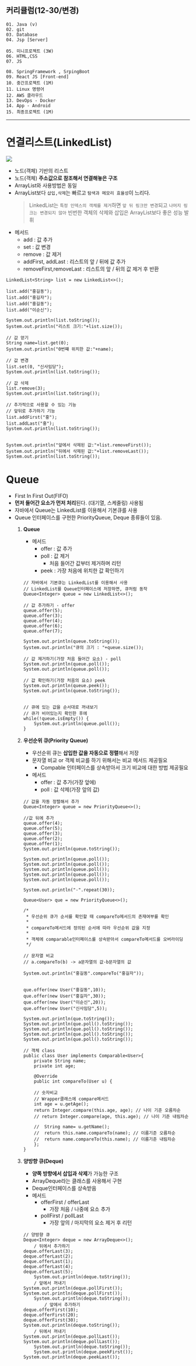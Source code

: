 ## 커리큘럼(12-30/변경)
```
01. Java (v)
02. git 
03. Database
04. Jsp [Server]

05. 미니프로젝트 (3W)
06. HTML,CSS  
07. JS

08. SpringFramework , SrpingBoot
09. React JS [Front-end]
10. 중간프로젝트 (1M)
11. Linux 명령어
12. AWS 클라우드
13. DevOps - Docker
14. App - Android
15. 최종프로젝트 (1M)
```
---
# 연결리스트(LinkedList)
<img src = "https://buly.kr/1n3AFnT"></img>

+ 노드(객체) 기반의 리스트
+ 노드(객체) **주소값으로 참조해서 연결해놓은 구조**
+ ArrayList와 사용방법은 동일
+ ArrayList보다 `삽입,삭제`는 빠르고 `탐색과 메모리 효율성`이 느리다.
    > LinkedList는 `특정 인덱스의 객체를 제거`하면 `앞 뒤 링크만 변경`되고 `나머지 링크는 변경되지 않아` 빈번한 객체의 삭제와 삽입은 ArrayList보다 좋은 성능 발휘
+ 메서드
    + add
        : 값 추가
    + set
        : 값 변경
    + remove
        : 값 제거
    + addFirst, addLast
        : 리스트의 앞 / 뒤에 값 추가
    + removeFirst,removeLast
        : 리스트의 앞 / 뒤의 값 제거 후 반환


```
LinkedList<String> list = new LinkedList<>();

list.add("홍길동");
list.add("홍길자");
list.add("홍길동");
list.add("이순신");

System.out.println(list.toString());
System.out.println("리스트 크기:"+list.size());

// 값 얻기
String name=list.get(0);
System.out.println("0번쨰 위치한 값:"+name);

// 값 변경
list.set(0, "신사임당");
System.out.println(list.toString());

// 값 삭제
list.remove(3);
System.out.println(list.toString());

// 추가적으로 사용할 수 있는 기능
// 앞뒤로 추가하기 기능
list.addFirst("홍");
list.addLast("홍");
System.out.println(list.toString());


System.out.println("앞에서 삭제된 값:"+list.removeFirst());
System.out.println("뒤에서 삭제된 값:"+list.removeLast());
System.out.println(list.toString());
```


# Queue
+ First In First Out(FIFO)
+ **먼저 들어간 요소가 먼저 처리**된다. (대기열, 스케줄링) 사용됨
+ 자바에서 Queue는 LinkedList를 이용해서 기본큐를 사용
+ Queue 인터페이스를 구현한 PriorityQueue, Deque 종류들이 있음.
    1. **Queue**
        + 메서드
            + offer
                : 값 추가
            + poll
                : 값 제거
                + 처음 들어간 값부터 제거하며 리턴
            + peek
                : 가장 처음에 위치한 값 확인하기
        

        ```
        // 자바에서 기본큐는 LinkedList를 이용해서 사용
		// LinkedList를 Queue인터페이스에 저장하면, 큐처럼 동작
		Queue<Integer> queue = new LinkedList<>();
		
		// 값 추가하기 - offer
		queue.offer(5);
		queue.offer(3);
		queue.offer(4);
		queue.offer(6);
		queue.offer(7);
		
		System.out.println(queue.toString());
		System.out.println("큐의 크기 : "+queue.size());
		
		// 값 제거하기(가장 처음 들어간 요소) - poll
		System.out.println(queue.poll());
		System.out.println(queue.poll());
		
		// 값 확인하기(가장 처음의 요소) peek
		System.out.println(queue.peek());
		System.out.println(queue.toString());
		
		
		// 큐에 있는 값을 순서대로 꺼내보기
		// 큐가 비어있는지 확인한 후에
		while(!queue.isEmpty()) {
			System.out.println(queue.poll());
		}
        ```


    2. **우선순위 큐(Priority Queue)**
		+ 우선순위 큐는 **삽입한 값을 자동으로 정렬**해서 저장
		+ 문자열 비교 or 객체 비교를 하기 위해서는 비교 메서드 제공필요
			+ Compable 인터페이스를 상속받아서 크기 비교에 대한 방법 제공필요
		+ 메서드
			+ offer
				: 값 추가(가장 앞에)
			+ poll
				: 값 삭제(가장 앞의 값)


        ```
        // 값을 자동 정렬해서 추가
		Queue<Integer> queue = new PriorityQueue<>();
		
		//값 뒤에 추가
		queue.offer(4);
		queue.offer(5);
		queue.offer(3);
		queue.offer(2);
		queue.offer(1);
		System.out.println(queue.toString());
		
		System.out.println(queue.poll());
		System.out.println(queue.poll());
		System.out.println(queue.poll());
		System.out.println(queue.poll());
		System.out.println(queue.poll());
		
		System.out.println("-".repeat(30));
		
		Queue<User> que = new PriorityQueue<>();
		
		/*
		 * 우선순위 큐가 순서를 확인할 때 compareTo메서드의 존재여부를 확인
		 * 
		 * compareTo메서드에 정의된 순서에 따라 우선순위 값을 지정
		 * 
		 * 객체에 comparable인터페이스를 상속받아서 compareTo메서드를 오버라이딩
		 */
		
		// 문자열 비교
		// a.compareTo(b) -> a문자열의 값-b문자열의 값
		
		System.out.println("홍길동".compareTo("홍길자"));
		
		
		que.offer(new User("홍길동",10));
		que.offer(new User("홍길자",30));
		que.offer(new User("이순신",20));
		que.offer(new User("신사임당",5));
		
		System.out.println(que.toString());
		System.out.println(que.poll().toString());
		System.out.println(que.poll().toString());
		System.out.println(que.poll().toString());
		System.out.println(que.poll().toString());

        // 객체 class
        public class User implements Comparable<User>{
            private String name;
            private int age;
        
            @Override
            public int compareTo(User u) {
            
            // 숫자비교
            // Wrapper클래스에 compare메서드
            int age = u.getAge();
            return Integer.compare(this.age, age); // 나이 기준 오름차순
    		// return Integer.compare(age, this.age); // 나이 기준 내림차순
            
    		//	String name= u.getName();
    		//	return this.name.compareTo(name); // 이름기준 오름차순
    		//	return name.compareTo(this.name); // 이름기준 내림차순
            };
        }
        ```


    3. **양방향 큐(Deque)**
		+ **양쪽 방향에서 삽입과 삭제**가 가능한 구조
		+ ArrayDeque라는 클래스를 사용해서 구현
		+ Deque인터페이스를 상속받음
		+ 메서드
			+ offerFirst / offerLast
				+ 가장 처음 / 나중에 요소 추가
			+ pollFirst / pollLast
				+ 가장 앞의 / 마지막의 요소 제거 후 리턴

    
		```
		// 양방향 큐
		Deque<Integer> deque = new ArrayDeque<>();
			/ 뒤에서 추가하기
		deque.offerLast(3);
		deque.offerLast(2);
		deque.offerLast(1);
		deque.offerLast(4);
		deque.offerLast(5);
			System.out.println(deque.toString());
			/ 앞에서 꺼내기
		System.out.println(deque.pollFirst());
		System.out.println(deque.pollFirst());
			System.out.println(deque.toString());
				/ 앞에서 추가하기
		deque.offerFirst(10);
		deque.offerFirst(20);
		deque.offerFirst(30);
		System.out.println(deque.toString());
			/ 뒤에서 꺼내기
		System.out.println(deque.pollLast());
		System.out.println(deque.pollLast());
			System.out.println(deque.toString());
			System.out.println(deque.peekFirst());
		System.out.println(deque.peekLast());
		```